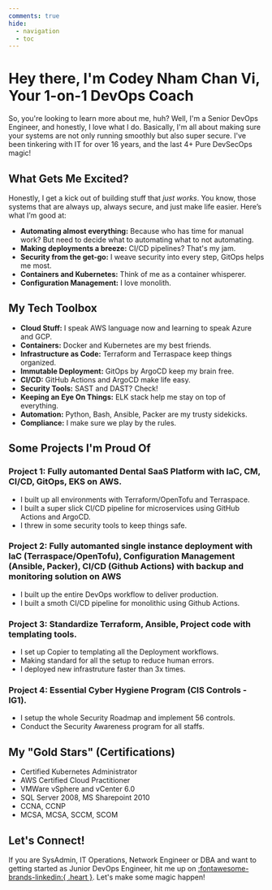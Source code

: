 ```yaml
---
comments: true
hide:
  - navigation
  - toc
---
```


# Hey there, I'm Codey Nham Chan Vi, Your 1-on-1 DevOps Coach

So, you're looking to learn more about me, huh? Well, I'm a Senior DevOps Engineer, and honestly, I love what I do. Basically, I'm all about making sure your systems are not only running smoothly but also super secure. I've been tinkering with IT for over 16 years, and the last 4+ Pure DevSecOps magic!

## What Gets Me Excited?

Honestly, I get a kick out of building stuff that _just works_. You know, those systems that are always up, always secure, and just make life easier. Here’s what I’m good at:

- **Automating almost everything:** Because who has time for manual work? But need to decide what to automating what to not automating.
- **Making deployments a breeze:** CI/CD pipelines? That's my jam.
- **Security from the get-go:** I weave security into every step, GitOps helps me most.
- **Containers and Kubernetes:** Think of me as a container whisperer.
- **Configuration Management:** I love monolith.

## My Tech Toolbox

- **Cloud Stuff:** I speak AWS language now and learning to speak Azure and GCP.
- **Containers:** Docker and Kubernetes are my best friends.
- **Infrastructure as Code:** Terraform and Terraspace keep things organized.
- **Immutable Deployment:** GitOps by ArgoCD keep my brain free.
- **CI/CD:** GitHub Actions and ArgoCD make life easy.
- **Security Tools:** SAST and DAST? Check!
- **Keeping an Eye On Things:** ELK stack help me stay on top of everything.
- **Automation:** Python, Bash, Ansible, Packer are my trusty sidekicks.
- **Compliance:** I make sure we play by the rules.

## Some Projects I'm Proud Of

### Project 1: Fully automanted Dental SaaS Platform with IaC, CM, CI/CD, GitOps, EKS on AWS.

- I built up all environments with Terraform/OpenTofu and Terraspace.
- I built a super slick CI/CD pipeline for microservices using GitHub Actions and ArgoCD.
- I threw in some security tools to keep things safe.

### Project 2: Fully automanted single instance deployment with IaC (Terraspace/OpenTofu), Configuration Management (Ansible, Packer), CI/CD (Github Actions) with backup and monitoring solution on AWS

- I built up the entire DevOps workflow to deliver production.
- I built a smoth CI/CD pipeline for monolithic using Github Actions.

### Project 3: Standardize Terraform, Ansible, Project code with templating tools.

- I set up Copier to templating all the Deployment workflows.
- Making standard for all the setup to reduce human errors.
- I deployed new infrastruture faster than 3x times.

### Project 4: Essential Cyber Hygiene Program (CIS Controls - IG1).

- I setup the whole Security Roadmap and implement 56 controls.
- Conduct the Security Awareness program for all staffs.

## My "Gold Stars" (Certifications)

- Certified Kubernetes Administrator
- AWS Certified Cloud Practitioner
- VMWare vSphere and vCenter 6.0
- SQL Server 2008, MS Sharepoint 2010
- CCNA, CCNP
- MCSA, MCSA, SCCM, SCOM

## Let's Connect!

If you are SysAdmin, IT Operations, Network Engineer or DBA and want to getting started as Junior DevOps Engineer, hit me up on [:fontawesome-brands-linkedin:{ .heart }](https://linkedin.com/in/chanvi). Let's make some magic happen!
